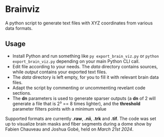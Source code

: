 # Brainviz

A python script to generate text files with XYZ coordinates from various data formats.   

## Usage

- Install Python and run something like `py export_brain_viz.py` or `python export_brain_viz.py` depending on your main Python CLI call.  
- Edit file according to your needs. The *data* directory contains sources, while *output* contains your exported text files.  
- The *data* directory is left empty, for you to fill it with relevant brain data files.  
- Adapt the script by commenting or uncommenting revelant code sections.
- The **dn** parameters is used to generate sparser outputs (a **dn** of 2 will generate a file that is 2³ == 8 times lighter), and the **threshold** parameter filters points with a minimum value

Supported formats are currently **.raw**, **.nii**, **.trk** and **.tif**. The code was set up to visualize brain masks and fiber segments during a dome show by Fabien Chauveau and Joshua Gobé, held on *March 21st 2024*.   
 
